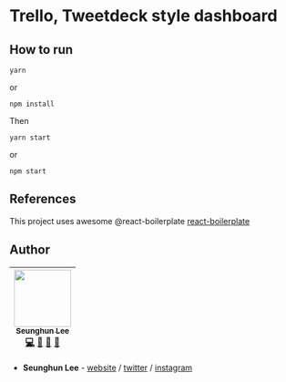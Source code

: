 # Trello, Tweetdeck style dashboard

## How to run
```
yarn
```
or
```
npm install
```
Then
```
yarn start
```
or
```
npm start
```

## References
This project uses awesome @react-boilerplate  [react-boilerplate](https://github.com/react-boilerplate/react-boilerplate)

## Author
<!-- ALL-CONTRIBUTORS-LIST:START - Do not remove or modify this section -->
| [<img src="https://avatars1.githubusercontent.com/u/7311039?s=400&u=f9ea536356e677a07dfc605f01a389559e3b9215&v=4" width="100px;"/><br /><sub>Seunghun Lee</sub>](http://leeart.co)<br />[💻](https://github.com/seunghunsh/React.ai/commits?author=seunghunsh "Code") [📖](https://github.com/seunghunsh/React.ai/commits?author=seunghunsh "Documentation") [👀](#review-seunghunsh "Reviewed Pull Requests") [📢](#talk-seunghunsh "Talks")
| :---: |
<!-- ALL-CONTRIBUTORS-LIST:END -->

* **Seunghun Lee** - [website](http://leeart.co) / [twitter](https://twitter.com/lifeartlee) / [instagram](https://www.instagram.com/seunghun.sunmoon.lee/)
